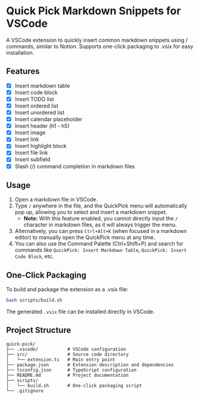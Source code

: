 # Quick Pick Markdown Snippets for VSCode

A VSCode extension to quickly insert common markdown snippets using / commands, similar to Notion. Supports one-click packaging to .vsix for easy installation.

## Features

- [x] Insert markdown table
- [x] Insert code block
- [x] Insert TODO list
- [x] Insert ordered list
- [x] Insert unordered list
- [x] Insert calendar placeholder
- [x] Insert header (h1 - h5)
- [x] Insert image
- [x] Insert link
- [x] Insert highlight block
- [x] Insert file link
- [x] Insert subfield
- [x] Slash (/) command completion in markdown files

## Usage

1. Open a markdown file in VSCode.
2. Type `/` anywhere in the file, and the QuickPick menu will automatically pop up, allowing you to select and insert a markdown snippet.
   - **Note:** With this feature enabled, you cannot directly input the `/` character in markdown files, as it will always trigger the menu.
3. Alternatively, you can press `Ctrl+Alt+K` (when focused in a markdown editor) to manually open the QuickPick menu at any time.
4. You can also use the Command Palette (Ctrl+Shift+P) and search for commands like `QuickPick: Insert Markdown Table`, `QuickPick: Insert Code Block`, etc.

## One-Click Packaging

To build and package the extension as a .vsix file:

```bash
bash scripts/build.sh
```

The generated `.vsix` file can be installed directly in VSCode.

## Project Structure

```
quick-pick/
├── .vscode/           # VSCode configuration
├── src/               # Source code directory
│   └── extension.ts   # Main entry point
├── package.json       # Extension description and dependencies
├── tsconfig.json      # TypeScript configuration
├── README.md          # Project documentation
├── scripts/
│   └── build.sh       # One-click packaging script
└── .gitignore
```